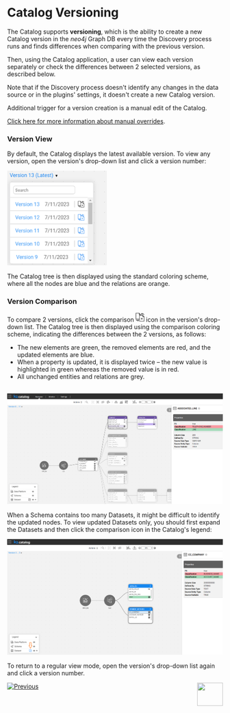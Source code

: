 <web>

# Catalog Versioning

The Catalog supports **versioning**, which is the ability to create a new Catalog version in the  *neo4j* Graph DB every time the Discovery process runs and finds differences when comparing with the previous version.

Then, using the Catalog application, a user can view each version separately or check the differences between 2 selected versions, as described below.

Note that if the Discovery process doesn't identify any changes in the data source or in the plugins' settings, it doesn't create a new Catalog version.

Additional trigger for a version creation is a manual edit of the Catalog. 

[Click here for more information about manual overrides](07_manual_overrides.md).

### Version View

By default, the Catalog displays the latest available version. To view any version, open the version's drop-down list and click a version number: 

<img src="images/versions.png" style="zoom:75%;" />

The Catalog tree is then displayed using the standard coloring scheme, where all the nodes are blue and the relations are orange. 

### Version Comparison

To compare 2 versions, click the comparison <img src="images/compare.png" style="zoom:75%;" /> icon in the version's drop-down list. The Catalog tree is then displayed using the comparison coloring scheme, indicating the differences between the 2 versions, as follows:

* The new elements are green, the removed elements are red, and the updated elements are blue.
* When a property is updated, it is displayed twice – the new value is highlighted in green whereas the removed value is in red.
* All unchanged entities and relations are grey.

​	<img src="images/compare_versions.png" style="zoom:67%;" />

When a Schema contains too many Datasets, it might be difficult to identify the updated nodes. To view updated Datasets only, you should first expand the Datasets and then click the comparison icon in the Catalog's legend:

<img src="images/view_diff_only.png" style="zoom:67%;" />

To return to a regular view mode, open the version's drop-down list again and click a version number.



[![Previous](/articles/images/Previous.png)](05_catalog_app.md)[<img align="right" width="60" height="54" src="/articles/images/Next.png">](07_manual_overrides.md) 

</web>
